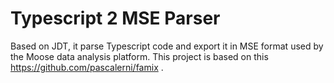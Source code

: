# Typescript 2 MSE Parser

Based on JDT, it parse Typescript code and export it in MSE format used by the Moose data analysis platform. This project is based on this https://github.com/pascalerni/famix .